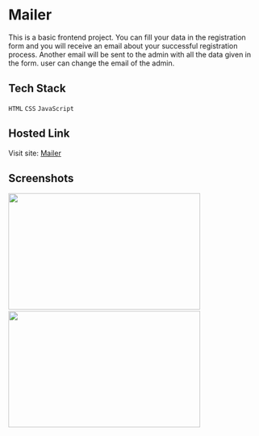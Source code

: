 # Mailer

This is a basic frontend project. You can fill your data in the registration form and you will receive an email about your successful registration process. Another email will be sent to the admin with all the data given in the form. user can change the email of the admin.


## Tech Stack

`HTML` `CSS` `JavaScript`


## Hosted Link

Visit site: [Mailer](https://antu99g.github.io/Mailer_basic/)


## Screenshots

<img src="https://user-images.githubusercontent.com/114740896/227457459-85ddbf11-4aa6-4953-b165-b807903778a5.png" width="380" height="230">&emsp;&emsp;
<img src="https://user-images.githubusercontent.com/114740896/227457569-f86c7fff-6928-4cb5-9a69-b67c463b5f97.png" width="380" height="230">
